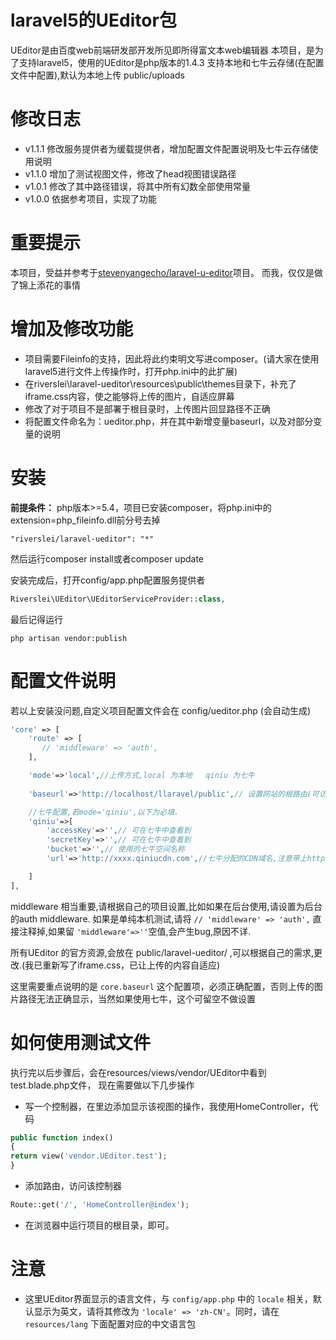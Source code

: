 # laravel5的UEditor包
UEditor是由百度web前端研发部开发所见即所得富文本web编辑器
本项目，是为了支持laravel5，使用的UEditor是php版本的1.4.3
支持本地和七牛云存储(在配置文件中配置),默认为本地上传 public/uploads

# 修改日志
* v1.1.1 修改服务提供者为缓载提供者，增加配置文件配置说明及七牛云存储使用说明
* v1.1.0 增加了测试视图文件，修改了head视图错误路径
* v1.0.1 修改了其中路径错误，将其中所有幻数全部使用常量
* v1.0.0 依据参考项目，实现了功能

# 重要提示
本项目，受益并参考于[stevenyangecho/laravel-u-editor](https://github.com/stevenyangecho/laravel-u-editor)项目。
而我，仅仅是做了锦上添花的事情


# 增加及修改功能
* 项目需要Fileinfo的支持，因此将此约束明文写进composer。(请大家在使用laravel5进行文件上传操作时，打开php.ini中的此扩展)
* 在riverslei\laravel-ueditor\resources\public\themes目录下，补充了iframe.css内容，使之能够将上传的图片，自适应屏幕
* 修改了对于项目不是部署于根目录时，上传图片回显路径不正确
* 将配置文件命名为：ueditor.php，并在其中新增变量baseurl，以及对部分变量的说明


# 安装
**前提条件：** php版本>=5.4，项目已安装composer，将php.ini中的extension=php_fileinfo.dll前分号去掉
```composer
"riverslei/laravel-ueditor": "*"
```
然后运行composer install或者composer update

安装完成后，打开config/app.php配置服务提供者
```php
Riverslei\UEditor\UEditorServiceProvider::class,
```
最后记得运行
```artisan
php artisan vendor:publish
```

# 配置文件说明
若以上安装没问题,自定义项目配置文件会在 config/ueditor.php  (会自动生成)
```php
'core' => [
    'route' => [
       // 'middleware' => 'auth',
    ],

    'mode'=>'local',//上传方式,local 为本地   qiniu 为七牛
	
	'baseurl'=>'http://localhost/llaravel/public',// 设置网站的根路由(可访问到index.php的路由)

    //七牛配置,若mode='qiniu',以下为必填.
    'qiniu'=>[
        'accessKey'=>'',// 可在七牛中查看到
        'secretKey'=>'',// 可在七牛中查看到
        'bucket'=>'',// 使用的七牛空间名称
        'url'=>'http://xxxx.qiniucdn.com',//七牛分配的CDN域名,注意带上http://

    ]
],
```
middleware 相当重要,请根据自己的项目设置,比如如果在后台使用,请设置为后台的auth middleware.
如果是单纯本机测试,请将 
`// 'middleware' => 'auth',` 直接注释掉,如果留 `'middleware'=>''`空值,会产生bug,原因不详.

所有UEditor 的官方资源,会放在 public/laravel-ueditor/ ,可以根据自己的需求,更改.(我已重新写了iframe.css，已让上传的内容自适应)

这里需要重点说明的是 `core.baseurl` 这个配置项，必须正确配置，否则上传的图片路径无法正确显示，当然如果使用七牛，这个可留空不做设置

# 如何使用测试文件
执行完以后步骤后，会在resources/views/vendor/UEditor中看到test.blade.php文件，
现在需要做以下几步操作
* 写一个控制器，在里边添加显示该视图的操作，我使用HomeController，代码
```php
public function index()
{
return view('vendor.UEditor.test');
}
```
* 添加路由，访问该控制器
```php
Route::get('/', 'HomeController@index');
```
* 在浏览器中运行项目的根目录，即可。

# 注意
* 这里UEditor界面显示的语言文件，与 `config/app.php` 中的 `locale` 相关，默认显示为英文，请将其修改为 `'locale' => 'zh-CN'`。同时，请在 `resources/lang` 下面配置对应的中文语言包
